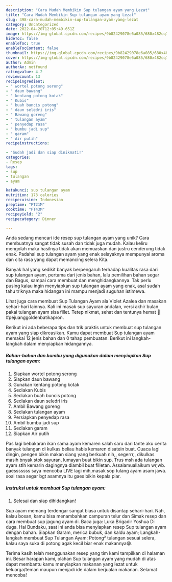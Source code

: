 ```yaml
---
description: "Cara Mudah Membikin Sup tulangan ayam yang Lezat"
title: "Cara Mudah Membikin Sup tulangan ayam yang Lezat"
slug: 498-cara-mudah-membikin-sup-tulangan-ayam-yang-lezat
category: Uncategorized
date: 2022-04-20T12:05:49.651Z
image: https://img-global.cpcdn.com/recipes/9b82429078e6a085/680x482cq70/sup-tulangan-ayam-foto-resep-utama.jpg
hideToc: false
enableToc: true
enableTocContent: false
thumbnail: https://img-global.cpcdn.com/recipes/9b82429078e6a085/680x482cq70/sup-tulangan-ayam-foto-resep-utama.jpg
cover: https://img-global.cpcdn.com/recipes/9b82429078e6a085/680x482cq70/sup-tulangan-ayam-foto-resep-utama.jpg
author: Admin
authorAv: notfound
ratingvalue: 4.2
reviewcount: 13
recipeingredient:
- " wortel potong serong"
- " daun bawang"
- " kentang potong kotak"
- " Kubis"
- " buah buncis potong"
- " daun seledri iris"
- " Bawang goreng"
- " tulangan ayam"
- " penyedap rasa"
- " bumbu jadi sup"
- " garam"
- " Air putih"
recipeinstructions:

- "Sudah jadi dan siap dinikmati!"
categories:
- Resep
tags:
- sup
- tulangan
- ayam

katakunci: sup tulangan ayam 
nutrition: 173 calories
recipecuisine: Indonesian
preptime: "PT21M"
cooktime: "PT43M"
recipeyield: "2"
recipecategory: Dinner

---
```





Anda sedang mencari ide resep sup tulangan ayam yang unik? Cara membuatnya sangat tidak susah dan tidak juga mudah. Kalau keliru mengolah maka hasilnya tidak akan memuaskan dan justru cenderung tidak enak. Padahal sup tulangan ayam yang enak selayaknya mempunyai aroma dan cita rasa yang dapat memancing selera Kita.





Banyak hal yang sedikit banyak berpengaruh terhadap kualitas rasa dari sup tulangan ayam, pertama dari jenis bahan, lalu pemilihan bahan segar dan Bagus, sampai cara membuat dan menghidangkannya. Tak perlu pusing kalau ingin menyiapkan sup tulangan ayam yang enak,      asal sudah tahu triknya maka hidangan ini mampu menjadi suguhan istimewa.














Lihat juga cara membuat Sup Tulangan Ayam ala Violet Azalea dan masakan sehari-hari lainnya. Kali ini masak sup sayuran andalan, versi akhir bulan pakai tulangan ayam sisa fillet. Tetep nikmat, sehat dan tentunya hemat 🤗 #pejuanggoldenbatikapron.






Berikut ini ada beberapa tips dan trik praktis untuk membuat sup tulangan ayam yang siap dikreasikan. Kamu dapat membuat Sup tulangan ayam memakai 12 jenis bahan dan 0 tahap pembuatan. Berikut ini langkah-langkah dalam menyiapkan hidangannya.

<!--inarticleads1-->

##### Bahan-bahan dan bumbu yang digunakan dalam menyiapkan Sup tulangan ayam:

1. Siapkan  wortel potong serong
1. Siapkan  daun bawang
1. Gunakan  kentang potong kotak
1. Sediakan  Kubis
1. Sediakan  buah buncis potong
1. Sediakan  daun seledri iris
1. Ambil  Bawang goreng
1. Sediakan  tulangan ayam
1. Persiapkan  penyedap rasa
1. Ambil  bumbu jadi sup
1. Sediakan  garam
1. Siapkan  Air putih


Pas lagi bebakaran ikan sama ayam kemaren salah saru dari tante aku cerita banyak tulangan di kulkas beliau habis kemaren disatein buat. Cuaca lagi dingin, pengen bikin makan siang yang berkuah nih,, segerrr,, dikulkas masih bnyak stok sayuran, lumayan buat bikin sup. Trus msh ada tulangan ayam stlh kemarin dagingnya diambil buat filletan. Assalamuallaikum wr,wb. gaesssssss saya mencoba LIVE lagi mih,masak sop tulang ayam asam jawa. soal rasa segar bgt asamnya itu gaes bikin kepala piar. 

<!--inarticleads2-->

##### Instruksi untuk membuat Sup tulangan ayam:


1. Selesai dan siap dihidangkan!

Sup ayam memang terdengar sangat biasa untuk disantap sehari-hari. Nah, kalau bosan, kamu bisa menambahkan campuran telur dan Simak resep dan cara membuat sup jagung ayam di. Baca juga: Luka Brigadir Yoshua Di duga. Hai Bundaku, saat ini anda bisa menyiapkan resep Sup tulangan ayam dengan bahan. Siapkan Garam, merica bubuk, dan kaldu ayam; Langkah-langkah membuat Sup Tulangan Ayam: Potong² tulangan sesuai selera, kalau saya suka di potong agak kecil biar enak makannya😁. 

Terima kasih telah menggunakan resep yang tim kami tampilkan di halaman ini. Besar harapan kami, olahan Sup tulangan ayam yang mudah di atas dapat membantu kamu menyiapkan makanan yang lezat untuk keluarga/teman maupun menjadi ide dalam berjualan makanan. Selamat mencoba!
